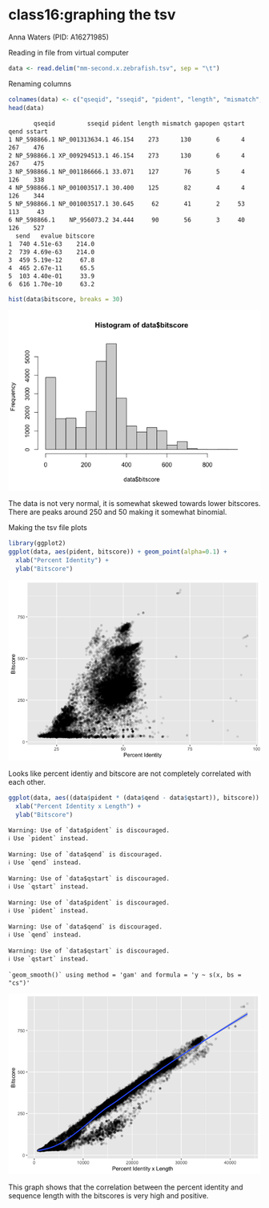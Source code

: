 # class16:graphing the tsv
Anna Waters (PID: A16271985)

Reading in file from virtual computer

``` r
data <- read.delim("mm-second.x.zebrafish.tsv", sep = "\t")
```

Renaming columns

``` r
colnames(data) <- c("qseqid", "sseqid", "pident", "length", "mismatch", "gapopen", "qstart", "qend", "sstart", "send", "evalue", "bitscore")
head(data)
```

           qseqid         sseqid pident length mismatch gapopen qstart qend sstart
    1 NP_598866.1 NP_001313634.1 46.154    273      130       6      4  267    476
    2 NP_598866.1 XP_009294513.1 46.154    273      130       6      4  267    475
    3 NP_598866.1 NP_001186666.1 33.071    127       76       5      4  126    338
    4 NP_598866.1 NP_001003517.1 30.400    125       82       4      4  126    344
    5 NP_598866.1 NP_001003517.1 30.645     62       41       2     53  113     43
    6 NP_598866.1    NP_956073.2 34.444     90       56       3     40  126    527
      send   evalue bitscore
    1  740 4.51e-63    214.0
    2  739 4.69e-63    214.0
    3  459 5.19e-12     67.8
    4  465 2.67e-11     65.5
    5  103 4.40e-01     33.9
    6  616 1.70e-10     63.2

``` r
hist(data$bitscore, breaks = 30)
```

![](class16_files/figure-commonmark/unnamed-chunk-3-1.png)

The data is not very normal, it is somewhat skewed towards lower
bitscores. There are peaks around 250 and 50 making it somewhat
binomial.

Making the tsv file plots

``` r
library(ggplot2)
ggplot(data, aes(pident, bitscore)) + geom_point(alpha=0.1) +
  xlab("Percent Identity") +
  ylab("Bitscore")
```

![](class16_files/figure-commonmark/unnamed-chunk-4-1.png)

Looks like percent identiy and bitscore are not completely correlated
with each other.

``` r
ggplot(data, aes((data$pident * (data$qend - data$qstart)), bitscore)) + geom_point(alpha=0.1) + geom_smooth() +
  xlab("Percent Identity x Length") +
  ylab("Bitscore")
```

    Warning: Use of `data$pident` is discouraged.
    ℹ Use `pident` instead.

    Warning: Use of `data$qend` is discouraged.
    ℹ Use `qend` instead.

    Warning: Use of `data$qstart` is discouraged.
    ℹ Use `qstart` instead.

    Warning: Use of `data$pident` is discouraged.
    ℹ Use `pident` instead.

    Warning: Use of `data$qend` is discouraged.
    ℹ Use `qend` instead.

    Warning: Use of `data$qstart` is discouraged.
    ℹ Use `qstart` instead.

    `geom_smooth()` using method = 'gam' and formula = 'y ~ s(x, bs = "cs")'

![](class16_files/figure-commonmark/unnamed-chunk-5-1.png)

This graph shows that the correlation between the percent identity and
sequence length with the bitscores is very high and positive.
